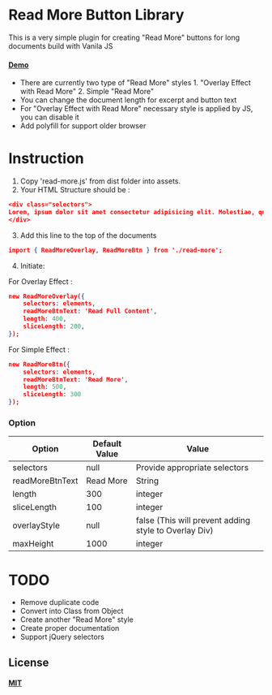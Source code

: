 # Read More Button Library

This is a very simple plugin for creating "Read More" buttons for long documents build with Vanila JS 

#### [Demo](https://mbmohib.github.io/read-more-button-plugin/)

  - There are currently two type of "Read More" styles 1. "Overlay Effect with Read More" 2. Simple "Read More"
  - You can change the document length for excerpt and button text
  - For "Overlay Effect with Read More" necessary style is applied by JS, you can disable it
  - Add polyfill for support older browser
  

# Instruction
    
1. Copy 'read-more.js' from dist folder into assets.
2. Your HTML Structure should be : 

```json
<div class="selectors">
Lorem, ipsum dolor sit amet consectetur adipisicing elit. Molestiae, quas exercitationem! Eligendi suscipit ipsam optio ab cum libero nisi, nam beatae velit laborum tempore. Provident neque sunt necessitatibus blanditiis reprehenderit.
</div>

```  
3. Add this line to the top of the documents

    
```json
import { ReadMoreOverlay, ReadMoreBtn } from './read-more';
````
4. Initiate: 

For Overlay Effect : 
```json
new ReadMoreOverlay({
    selectors: elements,
    readMoreBtnText: 'Read Full Content',
    length: 400,
    sliceLength: 200,
});
```  

For Simple Effect : 
```json
new ReadMoreBtn({
    selectors: elements,
    readMoreBtnText: 'Read More',
    length: 500,
    sliceLength: 300
});
```  


### Option

| Option | Default Value | Value |
| ------ | ------ | ------ |
| selectors | null | Provide appropriate selectors |
| readMoreBtnText | Read More | String
| length | 300 | integer
| sliceLength | 100 | integer
| overlayStyle | null | false (This will prevent adding style to Overlay Div)
| maxHeight | 1000 | integer


# TODO

  - Remove duplicate code
  - Convert into Class from Object
  - Create another "Read More" style
  - Create proper documentation
  - Support jQuery selectors


## License

#### [MIT](./LICENSE)
